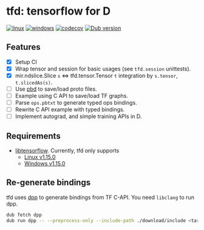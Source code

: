 # tfd: tensorflow for D

[![linux](https://github.com/ShigekiKarita/tfd/workflows/linux/badge.svg)](https://github.com/ShigekiKarita/tfd/actions?query=workflow:linux)
[![windows](https://github.com/ShigekiKarita/tfd/workflows/windows/badge.svg)](https://github.com/ShigekiKarita/tfd/actions?query=workflow:windows)
[![codecov](https://codecov.io/gh/ShigekiKarita/tfd/branch/master/graph/badge.svg)](https://codecov.io/gh/ShigekiKarita/tfd)
[![Dub version](https://img.shields.io/dub/v/tfd.svg)](https://code.dlang.org/packages/tfd)

## Features

- [x] Setup CI
- [x] Wrap tensor and session for basic usages (see `tfd.session` unittests).
- [x] mir.ndslice.Slice `s` <=> tfd.tensor.Tensor `t` integration by `s.tensor`, `t.slicedAs(s)`.
- [ ] Use [pbd](https://github.com/ShigekiKarita/pbd) to save/load proto files.
- [ ] Example using C API to save/load TF graphs.
- [ ] Parse `ops.pbtxt` to generate typed ops bindings.
- [ ] Rewrite C API example with typed bindings.
- [ ] Implement autograd, and simple training APIs in D.

## Requirements

- [libtensorflow](https://www.tensorflow.org/install/lang_c). Currently, tfd only supports
  - [Linux v1.15.0](https://storage.googleapis.com/tensorflow/libtensorflow/libtensorflow-cpu-linux-x86_64-1.15.0.tar.gz)
  - [Windows v1.15.0](https://storage.googleapis.com/tensorflow/libtensorflow/libtensorflow-cpu-windows-x86_64-1.15.0.zip)

## Re-generate bindings

tfd uses [dpp](https://github.com/atilaneves/dpp) to generate bindings from TF C-API. You need `libclang` to run dpp.

```bash
dub fetch dpp
dub run dpp -- --preprocess-only --include-path ./download/include <target dpp file>
```
